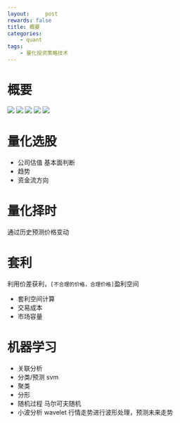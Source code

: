 ```yaml
---
layout:     post
rewards: false
title: 概要
categories:
    - quant
tags:
    - 量化投资策略技术
---
```

# 概要
![](https://ws1.sinaimg.cn/large/006tNc79gy1fz88k9i42rj31dw0msqc7.jpg)
![](https://ws4.sinaimg.cn/large/006tNc79gy1fz88kqrr02j30ye0u0nfz.jpg)
![](https://ws2.sinaimg.cn/large/006tNc79gy1fz88l2lz98j31ec0bqn0x.jpg)
![](https://ws1.sinaimg.cn/large/006tNc79gy1fz88lqdjgdj30w80u0ttm.jpg)
![](https://ws1.sinaimg.cn/large/006tNc79gy1fz892txwskj30sw0jg410.jpg)

# 量化选股

- 公司估值 基本面判断
- 趋势
- 资金流方向

# 量化择时

通过历史预测价格变动

# 套利
利用价差获利，`[不合理的价格，合理价格]`盈利空间
- 套利空间计算
- 交易成本
- 市场容量

# 机器学习

- 关联分析
- 分类/预测 svm
- 聚类
- 分形
- 随机过程 马尔可夫随机
- 小波分析 wavelet 行情走势进行波形处理，预测未来走势

